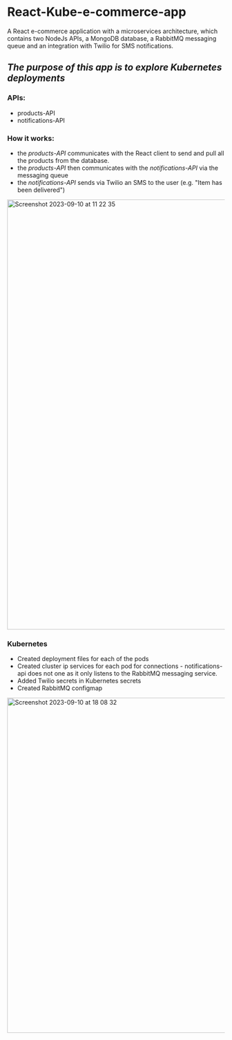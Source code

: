 # React-Kube-e-commerce-app
A React e-commerce application with a microservices architecture, which contains two NodeJs APIs, a MongoDB database, a RabbitMQ messaging queue and an integration with Twilio for SMS notifications. 

## _The purpose of this app is to explore Kubernetes deployments_

### APIs:
- products-API
- notifications-API

### How it works:
- the _products-API_ communicates with the React client to send and pull all the products from the database.
- the _products-API_ then communicates with the _notifications-API_ via the messaging queue
- the _notifications-API_ sends via Twilio an SMS to the user (e.g. "Item has been delivered")


<img width="997" alt="Screenshot 2023-09-10 at 11 22 35" src="https://github.com/VladC24/React-Kube-e-commerce-app/assets/36422289/304807f2-2cac-400d-a897-54b82ff7b8b1">

### Kubernetes
- Created deployment files for each of the pods
- Created cluster ip services for each pod for connections - notifications-api does not one as it only listens to the RabbitMQ messaging service.
- Added Twilio secrets in Kubernetes secrets
- Created RabbitMQ configmap


<img width="777" alt="Screenshot 2023-09-10 at 18 08 32" src="https://github.com/VladC24/React-Kube-e-commerce-app/assets/36422289/d4ea7221-1a53-4547-8a0e-3daee548afd1">
